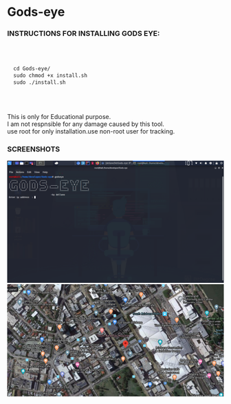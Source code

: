 # Gods-eye
<!DOCTYPE html>
<html>
  <head>
    <h3> INSTRUCTIONS FOR INSTALLING GODS EYE:
    </h2>
  </head>
  <body>   
    </br>
  <pre>
  <code>
  cd Gods-eye/
  sudo chmod +x install.sh
  sudo ./install.sh
  </code>
</pre>
    </br>
  </br>
   This is only for Educational purpose.</br>I am not respnsible for any damage caused by this tool.</br>
  use root for only installation.use non-root user for tracking.
  </br>
  <h3> SCREENSHOTS </h3>
  <img src ="/screenshot/screenshot.png" alt="img not found"
  </br>
  <img src ="/screenshot/Screenshot 2020-06-12 05:54:53.png" alt="img not found"
    </html>
    
